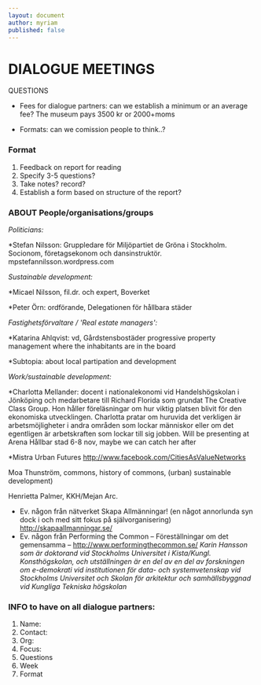 ```yaml
---
layout: document
author: myriam
published: false
---
```


# DIALOGUE MEETINGS


QUESTIONS

* Fees for dialogue partners: can we establish a minimum or an average fee? The museum pays 3500 kr or 2000+moms

* Formats: can we comission people to think..? 

### Format
1. Feedback on report for reading
2. Specify 3-5 questions?
3. Take notes? record?
4. Establish a form based on structure of the report?


### ABOUT People/organisations/groups 

*Politicians:*

*Stefan Nilsson: 
Gruppledare för Miljöpartiet de Gröna i Stockholm. Socionom, företagsekonom och dansinstruktör.
mpstefannilsson.wordpress.com


*Sustainable development:*

*Micael Nilsson, fil.dr.	och	expert,	Boverket 

*Peter Örn: ordförande, Delegationen för hållbara städer 


*Fastighetsförvaltare / 'Real estate managers':*

*Katarina Ahlqvist: vd, Gårdstensbostäder
progressive property management where the inhabitants are in the board

*Subtopia: about local partipation and development

*Work/sustainable development:*

*Charlotta Mellander: docent i nationalekonomi vid Handelshögskolan i Jönköping och medarbetare till Richard Florida som grundat The Creative Class Group. Hon håller föreläsningar om hur viktig platsen blivit för den ekonomiska utvecklingen. Charlotta pratar om huruvida det verkligen är arbetsmöjligheter i andra områden som lockar människor eller om det egentligen är arbetskraften som lockar till sig jobben. 
Will be presenting at Arena Hållbar stad 6-8 nov, maybe we can catch her after 

*Mistra Urban Futures
http://www.facebook.com/CitiesAsValueNetworks



Moa Thunström, commons, history of commons, (urban) sustainable development)


Henrietta Palmer, KKH/Mejan Arc.

* Ev. någon från nätverket Skapa Allmänningar! (en något annorlunda syn dock i och med sitt fokus på självorganisering) http://skapaallmanningar.se/
* Ev. någon från Performing the Common – Föreställningar om det gemensamma – http://www.performingthecommon.se/ *Karin Hansson som är doktorand vid Stockholms Universitet i Kista/Kungl. Konsthögskolan, och utställningen är en del av en del av forskningen om e-demokrati vid institutionen för data- och systemvetenskap vid Stockholms Universitet och Skolan för arkitektur och samhällsbyggnad vid Kungliga Tekniska högskolan*


### INFO to have on all dialogue partners:

1. Name:
2. Contact:
3. Org:
4. Focus: 
5. Questions
6. Week
7. Format